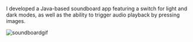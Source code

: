 I developed a Java-based soundboard app featuring a switch for light and dark modes, as well as the ability to trigger audio playback by pressing images.

![soundboardgif](https://user-images.githubusercontent.com/102439915/209253611-9c0a0812-8478-4b5c-b82c-314f99bc58b5.gif)
